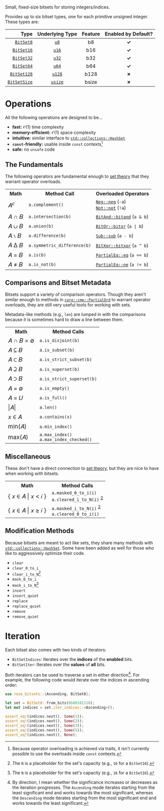 <style>
  .math {
    font-size: larger;
  }
</style>

Small, fixed-size bitsets for storing integers/indices.

Provides up to six bitset types, one for each primitive unsigned integer. These types are:

|           Type | Underlying Type | Feature | Enabled by Default? |
| -------------: | :-------------: | :-----: | :-----------------: |
|    [`BitSet8`] |     [`u8`]      |   b8    |     **&check;**     |
|   [`BitSet16`] |     [`u16`]     |   b16   |     **&check;**     |
|   [`BitSet32`] |     [`u32`]     |   b32   |     **&check;**     |
|   [`BitSet64`] |     [`u64`]     |   b64   |     **&check;**     |
|  [`BitSet128`] |    [`u128`]     |  b128   |     **&cross;**     |
| [`BitSetSize`] |    [`usize`]    |  bsize  |     **&cross;**     |

# Operations

All the following operations are designed to be...

- **fast:** 𝒪(1) time complexity
- **memory-efficient:** 𝒪(1) space complexity
- **intuitive:** similar interface to [`std::collections::HashSet`]
- **`const`-friendly:** usable inside `const` contexts[^1]
- **safe:** no `unsafe` code

## The Fundamentals

The following operators are fundamental enough to
[set theory] that they warrant operator overloads.

<table>
  <tr>
    <th>Math</th>
    <th>Method Call</th>
    <th>Overloaded Operators</th>
  </tr>
  <tr>
    <td class="math">𝐴<sup>𝑐</sup></td>
    <td><code>a.complement()</code></td>
    <td>
      <code><a href="https://doc.rust-lang.org/core/ops/trait.Neg.html#tymethod.neg">Neg::neg</a></code>
      (<code>-a</code>)
      <br/>
      <code><a href="https://doc.rust-lang.org/core/ops/trait.Not.html#tymethod.not">Not::not</a></code>
      (<code>!a</code>)
    </td>
  </tr>
  <tr>
    <td class="math">𝐴 &cap; 𝐵</td>
    <td><code>a.intersection(b)</code></td>
    <td>
      <code><a href="https://doc.rust-lang.org/core/ops/trait.BitAnd.html#tymethod.bitand">BitAnd::bitand</a></code>
      (<code>a & b</code>)
    </td>
  </tr>
  <tr>
    <td class="math">𝐴 &cup; 𝐵</td>
    <td><code>a.union(b)</code></td>
    <td>
      <code><a href="https://doc.rust-lang.org/core/ops/trait.BitOr.html#tymethod.bitor">BitOr::bitor</a></code>
      (<code>a | b</code>)
    </td>
  </tr>
  <tr>
    <td class="math">𝐴 &setminus; 𝐵</td>
    <td><code>a.difference(b)</code></td>
    <td>
      <code><a href="https://doc.rust-lang.org/core/ops/trait.Sub.html#tymethod.sub">Sub::sub</a></code>
      (<code>a - b</code>)
    </td>
  </tr>
  <tr>
    <td class="math">𝐴 &Delta; 𝐵</td>
    <td><code>a.symmetric_difference(b)</code></td>
    <td>
      <code><a href="https://doc.rust-lang.org/core/ops/trait.BitXor.html#tymethod.bitxor">BitXor::bitxor</a></code>
      (<code>a ^ b</code>)
    </td>
  </tr>
  <tr>
    <td class="math">𝐴 = 𝐵</td>
    <td><code>a.is(b)</code></td>
    <td>
      <code><a href="https://doc.rust-lang.org/core/cmp/trait.PartialEq.html#tymethod.eq">PartialEq::eq</a></code>
      (<code>a == b</code>)
    </td>
  </tr>
  <tr>
    <td class="math">𝐴 &ne; 𝐵</td>
    <td><code>a.is_not(b)</code></td>
    <td>
      <code><a href="https://doc.rust-lang.org/core/cmp/trait.PartialEq.html#tymethod.ne">PartialEq::ne</a></code>
      (<code>a != b</code>)
    </td>
  </tr>
</table>

## Comparisons and Bitset Metadata

Bitsets support a variety of comparison operators. Though they aren't similar enough to methods in
[`core::cmp::PartialOrd`] to warrant operator overloads, they are still very useful tools for
working with sets.

Metadata-like methods (e.g., `len`) are lumped in with the comparisons because it is sometimes hard
to draw a line between them.

<table>
  <tr>
    <th>Math</th>
    <th>Method Calls</th>
  </tr>
  <tr>
    <td class="math">𝐴 &cap; 𝐵 = &empty;</td>
    <td><code>a.is_disjoint(b)</code></td>
  </tr>
  <tr>
    <td class="math">𝐴 &subseteq; 𝐵</td>
    <td><code>a.is_subset(b)</code></td>
  </tr>
  <tr>
    <td class="math">𝐴 &subset; 𝐵</td>
    <td><code>a.is_strict_subset(b)</code></td>
  </tr>
  <tr>
    <td class="math">𝐴 &supseteq; 𝐵</td>
    <td><code>a.is_superset(b)</code></td>
  </tr>
  <tr>
    <td class="math">𝐴 &supset; 𝐵</td>
    <td><code>a.is_strict_superset(b)</code></td>
  </tr>
  <tr>
    <td class="math">𝐴 = &empty;</td>
    <td><code>a.is_empty()</code></td>
  </tr>
  <tr>
    <td class="math">𝐴 = 𝑈</td>
    <td><code>a.is_full()</code></td>
  </tr>
  <tr>
    <td class="math">|𝐴|</td>
    <td><code>a.len()</code></td>
  </tr>
  <tr>
    <td class="math">𝑥 &in; 𝐴</td>
    <td><code>a.contains(x)</code></td>
  </tr>
  <tr>
    <td class="math">min(𝐴)</td>
    <td><code>a.min_index()</code></td>
  </tr>
  <tr>
    <td class="math">max(𝐴)</td>
    <td>
      <code>a.max_index()</code>
      <br/>
      <code>a.max_index_checked()</code>
    </td>
  </tr>
</table>

## Miscellaneous

These don't have a direct connection to [set theory], but they are nice to have when working with
bitsets.

<table>
  <tr>
    <th>Math</th>
    <th>Method Calls</th>
  </tr>
  <tr>
    <td class="math">{ 𝑥 ∈ 𝐴 | 𝑥 < 𝑖 }</td>
    <td>
      <code>a.masked_0_to_i(i)</code>
      <br/>
      <code>a.cleared_i_to_N(i)</code>
      <sup id="fnref2"><a href="#fn2">2</a></sup>
    </td>
  </tr>
  <tr>
    <td class="math">{ 𝑥 ∈ 𝐴 | 𝑥 ≥ 𝑖 }</td>
    <td>
      <code>a.masked_i_to_N(i)</code>
      <sup id="fnref2"><a href="#fn2">2</a></sup>
      <br/>
      <code>a.cleared_0_to_i(i)</code>
    </td>
  </tr>
</table>

## Modification Methods

Because bitsets are meant to act like sets, they share many methods with
[`std::collections::HashSet`]. Some have been added as well for those who like to aggressively
optimize their code.

- `clear`
- `clear_0_to_i`
- `clear_i_to_N`[^2]
- `mask_0_to_i`
- `mask_i_to_N`[^2]
- `insert`
- `insert_quiet`
- `replace`
- `replace_quiet`
- `remove`
- `remove_quiet`

# Iteration

Each bitset also comes with two kinds of iterators:

- `BitSetIndices`: Iterates over the **indices** of the **enabled** bits.
- `BitSetIter`: Iterates over the **values** of **all** bits.

Both iterators can be used to traverse a set in either direction[^3]. For example, the following
code would iterate over the indices in ascending order:

```rust
use rose_bitsets::{Ascending, BitSet8};

let set = BitSet8::from_bits(0b00101110);
let mut indices = set.iter_indices::<Ascending>();

assert_eq!(indices.next(), Some(1));
assert_eq!(indices.next(), Some(2));
assert_eq!(indices.next(), Some(3));
assert_eq!(indices.next(), Some(5));
assert_eq!(indices.next(), None);
```

[^1]: Because operator overloading is achieved via traits, it isn't currently possible to use the
overloads inside `const` contexts.
[^2]: The `N` is a placeholder for the set's capacity (e.g., `16` for a `BitSet16`).
[^3]: By direction, I mean whether the significance increases or decreases as the iteration
progresses. The `Ascending` mode iterates starting from the least significant end and works towards
the most significant, whereas the `Descending` mode iterates starting from the most
significant end and works towards the least significant.

[`u8`]: https://doc.rust-lang.org/core/primitive.u8.html
[`u16`]: https://doc.rust-lang.org/core/primitive.u16.html
[`u32`]: https://doc.rust-lang.org/core/primitive.u32.html
[`u64`]: https://doc.rust-lang.org/core/primitive.u64.html
[`u128`]: https://doc.rust-lang.org/core/primitive.u128.html
[`usize`]: https://doc.rust-lang.org/core/primitive.usize.html
[`BitSet8`]: https://docs.rs/rose-bitsets/latest/rose_bitsets/struct.BitSet8.html
[`BitSet16`]: https://docs.rs/rose-bitsets/latest/rose_bitsets/struct.BitSet16.html
[`BitSet32`]: https://docs.rs/rose-bitsets/latest/rose_bitsets/struct.BitSet32.html
[`BitSet64`]: https://docs.rs/rose-bitsets/latest/rose_bitsets/struct.BitSet64.html
[`BitSet128`]: https://docs.rs/rose-bitsets/latest/rose_bitsets/struct.BitSet128.html
[`BitSetSize`]: https://docs.rs/rose-bitsets/latest/rose_bitsets/struct.BitSetSize.html
[`core::cmp::PartialOrd`]: https://doc.rust-lang.org/core/cmp/trait.PartialOrd.html
[`std::collections::HashSet`]: https://doc.rust-lang.org/std/collections/struct.HashSet.html
[set theory]: https://en.wikipedia.org/wiki/Set_(mathematics)
